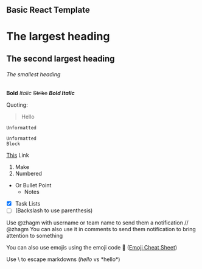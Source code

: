 ## Basic React Template

# The largest heading
## The second largest heading
###### The smallest heading


**Bold**
*Italic*
~~Strike~~
**_Bold Italic_**

Quoting:
> Hello

`Unformatted`

```
Unformatted
Block
```

[This](google.com) Link

1. Make
  1. Numbered
  * Or Bullet Point
    - Notes

- [x] Task Lists
- [ ] \(Backslash to use parenthesis)

Use @zhagm with username or team name to send them a notification
// @zhagm You can also use it in comments to send them notification to bring attention to something

You can also use emojis using the emoji code :whale2: ([Emoji Cheat Sheet](emoji-cheat-sheet.com))

Use \ to escape markdowns (*hello* vs \*hello\*)

